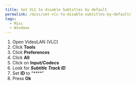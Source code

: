 ```yaml
---
title: Set VLC to disable Subtitles by default
permalink: /misc/set-vlc-to-disable-subtitles-by-default/
tags:
  - Misc
  - Windows
---
```

  1. Open VideoLAN (VLC)
  2. Click **Tools**
  3. Click **Preferences**
  4. Click **All**
  5. Click on **Input/Codecs**
  6. Look for **_Subtitle Track ID_**
  7. Set **ID** to “****”
  8. Press **Ok**
